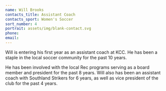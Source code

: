 ```yaml
---
name: Will Brooks
contacts_title: Assistant Coach
contacts_sport: Women's Soccer
sort_number: 4
portrait: assets/img/blank-contact.svg
phone:
email:
---
```

Will is entering his first year as an assistant coach at KCC. He has been a staple in the local soccer community for the past 10 years.

He has been involved with the local Rec programs serving as a board member and president for the past 8 years. Will also has been an assistant coach with Southland Strikers for 6 years, as well as vice president of the club for the past 4 years.